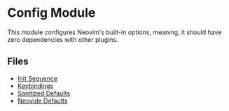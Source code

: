 # Config Module

This module configures Neovim's built-in options, meaning, it should have zero dependencies with other plugins.

## Files

- [Init Sequence](./init.lua)
- [Keybindings](./remap.lua)
- [Sanitized Defaults](./options.lua)
- [Neovide Defaults](./neovide.lua)
